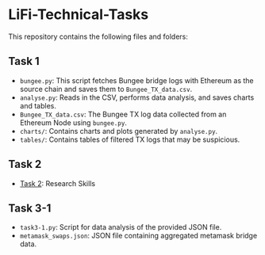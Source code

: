 # LiFi-Technical-Tasks

This repository contains the following files and folders:

## Task 1
- `bungee.py`: This script fetches Bungee bridge logs with Ethereum as the source chain and saves them to `Bungee_TX_data.csv`.
- `analyse.py`: Reads in the CSV, performs data analysis, and saves charts and tables.
- `Bungee_TX_data.csv`: The Bungee TX log data collected from an Ethereum Node using `bungee.py`.
- `charts/`: Contains charts and plots generated by `analyse.py`.
- `tables/`: Contains tables of filtered TX logs that may be suspicious.

## Task 2
- [Task 2](https://www.notion.so/Task-2-Research-Skills-64c26966f3404b4ea99d403dea8f8654): Research Skills

## Task 3-1
- `task3-1.py`: Script for data analysis of the provided JSON file.
- `metamask_swaps.json`: JSON file containing aggregated metamask bridge data.